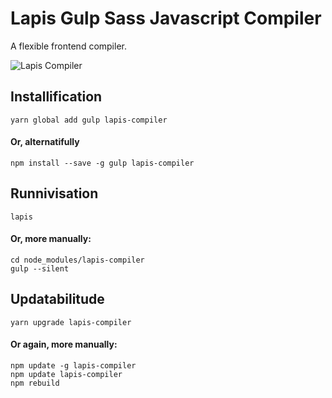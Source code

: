 # Lapis Gulp Sass Javascript Compiler
A flexible frontend compiler.

![Lapis Compiler](http://i.imgur.com/rs2QvnQ.png)

## Installification
	yarn global add gulp lapis-compiler

#### Or, alternatifully
	npm install --save -g gulp lapis-compiler

## Runnivisation
	lapis

#### Or, more manually:
	cd node_modules/lapis-compiler
	gulp --silent

## Updatabilitude
	yarn upgrade lapis-compiler
	
#### Or again, more manually:
	npm update -g lapis-compiler
	npm update lapis-compiler
	npm rebuild
